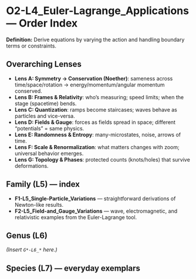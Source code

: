 # O2-L4_Euler-Lagrange_Applications — Order Index
**Definition:** Derive equations by varying the action and handling boundary terms or constraints.

## Overarching Lenses

- **Lens A: Symmetry -> Conservation (Noether)**: sameness across time/space/rotation → energy/momentum/angular momentum conserved.
- **Lens B: Frames & Relativity**: who’s measuring; speed limits; when the stage (spacetime) bends.
- **Lens C: Quantization**: ramps become staircases; waves behave as particles and vice-versa.
- **Lens D: Fields & Gauge**: forces as fields spread in space; different “potentials” = same physics.
- **Lens E: Randomness & Entropy**: many-microstates, noise, arrows of time.
- **Lens F: Scale & Renormalization**: what matters changes with zoom; universal behavior emerges.
- **Lens G: Topology & Phases**: protected counts (knots/holes) that survive deformations.

## Family (L5) — index
- **F1-L5_Single-Particle_Variations** — straightforward derivations of Newton-like results.
- **F2-L5_Field-and_Gauge_Variations** — wave, electromagnetic, and relativistic examples from the Euler-Lagrange tool.

## Genus (L6)
_(Insert `G*-L6_*` here.)_

## Species (L7) — everyday exemplars
